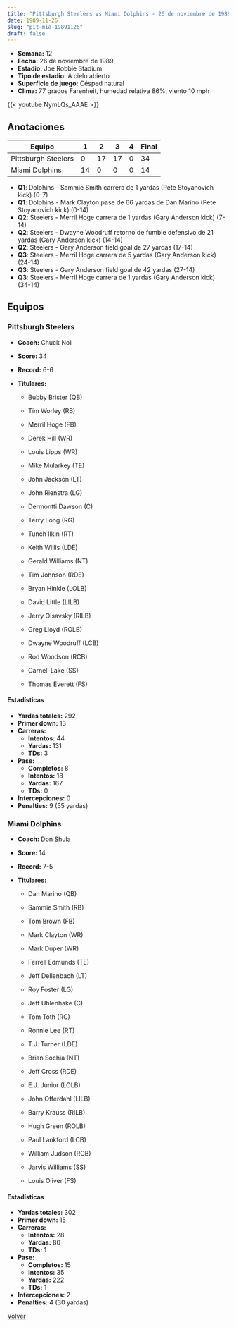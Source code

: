 ```yaml
---
title: "Pittsburgh Steelers vs Miami Dolphins - 26 de noviembre de 1989"
date: 1989-11-26
slug: "pit-mia-19891126"
draft: false
---
```


- **Semana:** 12
- **Fecha:** 26 de noviembre de 1989
- **Estadio:** Joe Robbie Stadium
- **Tipo de estadio:** A cielo abierto
- **Superficie de juego:** Césped natural
- **Clima:** 77 grados Farenheit, humedad relativa 86%, viento 10 mph


{{< youtube NymLQs_AAAE >}}


## Anotaciones
| Equipo | 1 | 2 | 3 | 4 | Final |
|--------|---|---|---|---|-------|
| Pittsburgh Steelers  | 0 | 17 | 17 | 0  | 34 |
| Miami Dolphins  | 14 | 0 | 0 | 0  | 14 |
- **Q1**: Dolphins - Sammie Smith carrera de 1 yardas (Pete Stoyanovich kick) (0-7)
- **Q1**: Dolphins - Mark Clayton pase de 66 yardas de Dan Marino (Pete Stoyanovich kick) (0-14)
- **Q2**: Steelers - Merril Hoge carrera de 1 yardas (Gary Anderson kick) (7-14)
- **Q2**: Steelers - Dwayne Woodruff retorno de fumble defensivo de 21 yardas (Gary Anderson kick) (14-14)
- **Q2**: Steelers - Gary Anderson field goal de 27 yardas (17-14)
- **Q3**: Steelers - Merril Hoge carrera de 5 yardas (Gary Anderson kick) (24-14)
- **Q3**: Steelers - Gary Anderson field goal de 42 yardas (27-14)
- **Q3**: Steelers - Merril Hoge carrera de 1 yardas (Gary Anderson kick) (34-14)


## Equipos


### Pittsburgh Steelers
* **Coach:** Chuck Noll
* **Score:** 34
* **Record:** 6-6
* **Titulares:** 

  * Bubby Brister (QB) 

  * Tim Worley (RB) 

  * Merril Hoge (FB) 

  * Derek Hill (WR) 

  * Louis Lipps (WR) 

  * Mike Mularkey (TE) 

  * John Jackson (LT) 

  * John Rienstra (LG) 

  * Dermontti Dawson (C) 

  * Terry Long (RG) 

  * Tunch Ilkin (RT) 

  * Keith Willis (LDE) 

  * Gerald Williams (NT) 

  * Tim Johnson (RDE) 

  * Bryan Hinkle (LOLB) 

  * David Little (LILB) 

  * Jerry Olsavsky (RILB) 

  * Greg Lloyd (ROLB) 

  * Dwayne Woodruff (LCB) 

  * Rod Woodson (RCB) 

  * Carnell Lake (SS) 

  * Thomas Everett (FS) 

#### Estadísticas
* **Yardas totales:** 292
* **Primer down:** 13
* **Carreras:**
  * **Intentos:** 44
  * **Yardas:** 131
  * **TDs:** 3
* **Pase:**
  * **Completos:** 8
  * **Intentos:** 18
  * **Yardas:** 167
  * **TDs:** 0
* **Intercepciones:** 0
* **Penalties:** 9 (55 yardas)

### Miami Dolphins
* **Coach:** Don Shula
* **Score:** 14
* **Record:** 7-5
* **Titulares:** 

  * Dan Marino (QB) 

  * Sammie Smith (RB) 

  * Tom Brown (FB) 

  * Mark Clayton (WR) 

  * Mark Duper (WR) 

  * Ferrell Edmunds (TE) 

  * Jeff Dellenbach (LT) 

  * Roy Foster (LG) 

  * Jeff Uhlenhake (C) 

  * Tom Toth (RG) 

  * Ronnie Lee (RT) 

  * T.J. Turner (LDE) 

  * Brian Sochia (NT) 

  * Jeff Cross (RDE) 

  * E.J. Junior (LOLB) 

  * John Offerdahl (LILB) 

  * Barry Krauss (RILB) 

  * Hugh Green (ROLB) 

  * Paul Lankford (LCB) 

  * William Judson (RCB) 

  * Jarvis Williams (SS) 

  * Louis Oliver (FS) 

#### Estadísticas
* **Yardas totales:** 302
* **Primer down:** 15
* **Carreras:**
  * **Intentos:** 28
  * **Yardas:** 80
  * **TDs:** 1
* **Pase:**
  * **Completos:** 15
  * **Intentos:** 35
  * **Yardas:** 222
  * **TDs:** 1
* **Intercepciones:** 2
* **Penalties:** 4 (30 yardas)


[Volver](/historia/1989)
